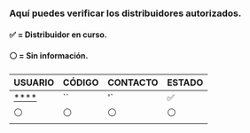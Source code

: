 ### Aquí puedes verificar los distribuidores autorizados.
#### ✅ = Distribuidor en curso.
#### ⚪ = Sin información.
 
| USUARIO          |   CÓDIGO                | CONTACTO    | ESTADO
| ------------     | ------------            | ------------| ------------
| [****]()        | `` | '` | ✅
| ⚪        | ⚪               |  ⚪ | ⚪

